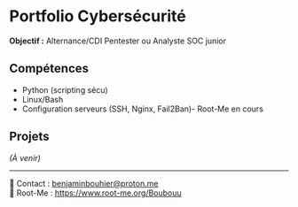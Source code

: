 # Portfolio Cybersécurité

**Objectif :** Alternance/CDI Pentester ou Analyste SOC junior

## Compétences
- Python (scripting sécu)
- Linux/Bash
- Configuration serveurs (SSH, Nginx, Fail2Ban)- Root-Me en cours

## Projets
*(À venir)*

---
📧 Contact : benjaminbouhier@proton.me  
🔗 Root-Me : https://www.root-me.org/Boubouu
